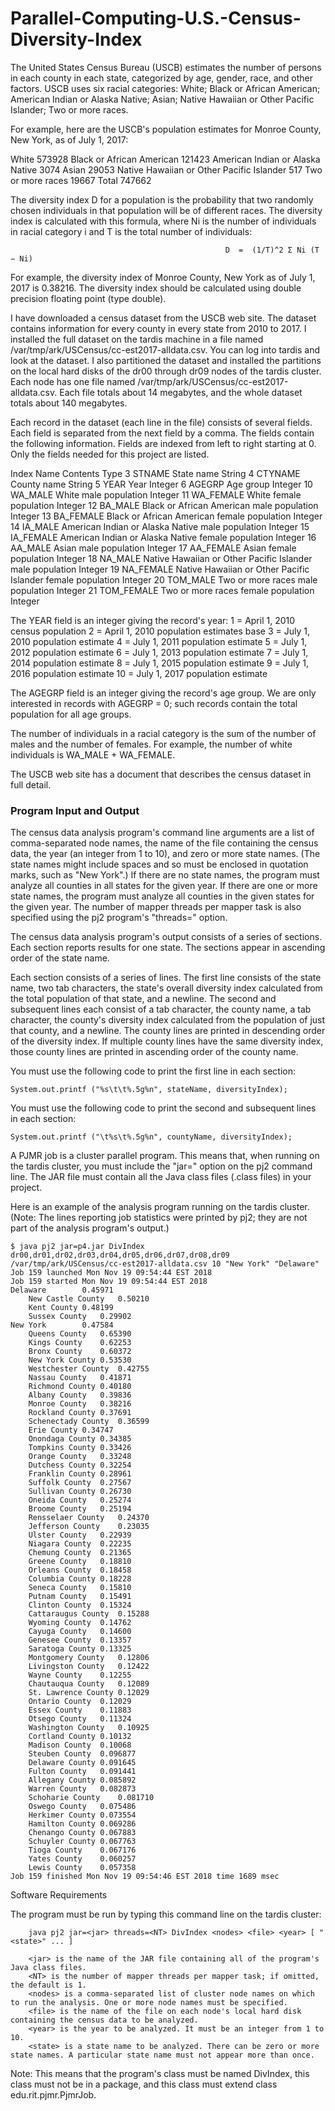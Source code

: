 # Parallel-Computing-U.S.-Census-Diversity-Index

 The United States Census Bureau (USCB) estimates the number of persons in each county in each state, categorized by age, gender, race, and other factors. USCB uses six racial categories: White; Black or African American; American Indian or Alaska Native; Asian; Native Hawaiian or Other Pacific Islander; Two or more races.

For example, here are the USCB's population estimates for Monroe County, New York, as of July 1, 2017:

White 		573928
Black or African American 		121423
American Indian or Alaska Native 		3074
Asian 		29053
Native Hawaiian or Other Pacific Islander 		517
Two or more races 		19667
Total 		747662

The diversity index D for a population is the probability that two randomly chosen individuals in that population will be of different races. The diversity index is calculated with this formula, where Ni is the number of individuals in racial category i and T is the total number of individuals:

	
                                                    D  =  (1/T)^2 Σ Ni (T − Ni)


For example, the diversity index of Monroe County, New York as of July 1, 2017 is 0.38216. The diversity index should be calculated using double precision floating point (type double).

I have downloaded a census dataset from the USCB web site. The dataset contains information for every county in every state from 2010 to 2017. I installed the full dataset on the tardis machine in a file named /var/tmp/ark/USCensus/cc-est2017-alldata.csv. You can log into tardis and look at the dataset. I also partitioned the dataset and installed the partitions on the local hard disks of the dr00 through dr09 nodes of the tardis cluster. Each node has one file named /var/tmp/ark/USCensus/cc-est2017-alldata.csv. Each file totals about 14 megabytes, and the whole dataset totals about 140 megabytes.

Each record in the dataset (each line in the file) consists of several fields. Each field is separated from the next field by a comma. The fields contain the following information. Fields are indexed from left to right starting at 0. Only the fields needed for this project are listed.

Index 		Name 		Contents 		Type
3 		STNAME 		State name 		String
4 		CTYNAME 		County name 		String
5 		YEAR 		Year 		Integer
6 		AGEGRP 		Age group 		Integer
10 		WA_MALE 		White male population 		Integer
11 		WA_FEMALE 		White female population 		Integer
12 		BA_MALE 		Black or African American male population 		Integer
13 		BA_FEMALE 		Black or African American female population 		Integer
14 		IA_MALE 		American Indian or Alaska Native male population 		Integer
15 		IA_FEMALE 		American Indian or Alaska Native female population 		Integer
16 		AA_MALE 		Asian male population 		Integer
17 		AA_FEMALE 		Asian female population 		Integer
18 		NA_MALE 		Native Hawaiian or Other Pacific Islander male population 		Integer
19 		NA_FEMALE 		Native Hawaiian or Other Pacific Islander female population 		Integer
20 		TOM_MALE 		Two or more races male population 		Integer
21 		TOM_FEMALE 		Two or more races female population 		Integer

The YEAR field is an integer giving the record's year:
1 = April 1, 2010 census population
2 = April 1, 2010 population estimates base
3 = July 1, 2010 population estimate
4 = July 1, 2011 population estimate
5 = July 1, 2012 population estimate
6 = July 1, 2013 population estimate
7 = July 1, 2014 population estimate
8 = July 1, 2015 population estimate
9 = July 1, 2016 population estimate
10 = July 1, 2017 population estimate

The AGEGRP field is an integer giving the record's age group. We are only interested in records with AGEGRP = 0; such records contain the total population for all age groups.

The number of individuals in a racial category is the sum of the number of males and the number of females. For example, the number of white individuals is WA_MALE + WA_FEMALE.

The USCB web site has a document that describes the census dataset in full detail. 

### Program Input and Output

The census data analysis program's command line arguments are a list of comma-separated node names, the name of the file containing the census data, the year (an integer from 1 to 10), and zero or more state names. (The state names might include spaces and so must be enclosed in quotation marks, such as "New York".) If there are no state names, the program must analyze all counties in all states for the given year. If there are one or more state names, the program must analyze all counties in the given states for the given year. The number of mapper threads per mapper task is also specified using the pj2 program's "threads=" option.

The census data analysis program's output consists of a series of sections. Each section reports results for one state. The sections appear in ascending order of the state name.

Each section consists of a series of lines. The first line consists of the state name, two tab characters, the state's overall diversity index calculated from the total population of that state, and a newline. The second and subsequent lines each consist of a tab character, the county name, a tab character, the county's diversity index calculated from the population of just that county, and a newline. The county lines are printed in descending order of the diversity index. If multiple county lines have the same diversity index, those county lines are printed in ascending order of the county name.

You must use the following code to print the first line in each section:

    System.out.printf ("%s\t\t%.5g%n", stateName, diversityIndex);

You must use the following code to print the second and subsequent lines in each section:

    System.out.printf ("\t%s\t%.5g%n", countyName, diversityIndex);

A PJMR job is a cluster parallel program. This means that, when running on the tardis cluster, you must include the "jar=" option on the pj2 command line. The JAR file must contain all the Java class files (.class files) in your project.

Here is an example of the analysis program running on the tardis cluster. (Note: The lines reporting job statistics were printed by pj2; they are not part of the analysis program's output.)

```
$ java pj2 jar=p4.jar DivIndex dr00,dr01,dr02,dr03,dr04,dr05,dr06,dr07,dr08,dr09 /var/tmp/ark/USCensus/cc-est2017-alldata.csv 10 "New York" "Delaware"
Job 159 launched Mon Nov 19 09:54:44 EST 2018
Job 159 started Mon Nov 19 09:54:44 EST 2018
Delaware		0.45971
	New Castle County	0.50210
	Kent County	0.48199
	Sussex County	0.29902
New York		0.47584
	Queens County	0.65390
	Kings County	0.62253
	Bronx County	0.60372
	New York County	0.53530
	Westchester County	0.42755
	Nassau County	0.41871
	Richmond County	0.40180
	Albany County	0.39836
	Monroe County	0.38216
	Rockland County	0.37691
	Schenectady County	0.36599
	Erie County	0.34747
	Onondaga County	0.34385
	Tompkins County	0.33426
	Orange County	0.33248
	Dutchess County	0.32254
	Franklin County	0.28961
	Suffolk County	0.27567
	Sullivan County	0.26730
	Oneida County	0.25274
	Broome County	0.25194
	Rensselaer County	0.24370
	Jefferson County	0.23035
	Ulster County	0.22939
	Niagara County	0.22235
	Chemung County	0.21365
	Greene County	0.18810
	Orleans County	0.18458
	Columbia County	0.18228
	Seneca County	0.15810
	Putnam County	0.15491
	Clinton County	0.15324
	Cattaraugus County	0.15288
	Wyoming County	0.14762
	Cayuga County	0.14600
	Genesee County	0.13357
	Saratoga County	0.13325
	Montgomery County	0.12806
	Livingston County	0.12422
	Wayne County	0.12255
	Chautauqua County	0.12089
	St. Lawrence County	0.12029
	Ontario County	0.12029
	Essex County	0.11883
	Otsego County	0.11324
	Washington County	0.10925
	Cortland County	0.10132
	Madison County	0.10068
	Steuben County	0.096877
	Delaware County	0.091645
	Fulton County	0.091441
	Allegany County	0.085892
	Warren County	0.082873
	Schoharie County	0.081710
	Oswego County	0.075486
	Herkimer County	0.073554
	Hamilton County	0.069286
	Chenango County	0.067883
	Schuyler County	0.067763
	Tioga County	0.067176
	Yates County	0.060257
	Lewis County	0.057358
Job 159 finished Mon Nov 19 09:54:46 EST 2018 time 1689 msec
```

Software Requirements

   The program must be run by typing this command line on the tardis cluster:

        java pj2 jar=<jar> threads=<NT> DivIndex <nodes> <file> <year> [ "<state>" ... ]

        <jar> is the name of the JAR file containing all of the program's Java class files.
        <NT> is the number of mapper threads per mapper task; if omitted, the default is 1.
        <nodes> is a comma-separated list of cluster node names on which to run the analysis. One or more node names must be specified.
        <file> is the name of the file on each node's local hard disk containing the census data to be analyzed.
        <year> is the year to be analyzed. It must be an integer from 1 to 10.
        <state> is a state name to be analyzed. There can be zero or more state names. A particular state name must not appear more than once. 

   Note: This means that the program's class must be named DivIndex, this class must not be in a package, and this class must extend class edu.rit.pjmr.PjmrJob. 
